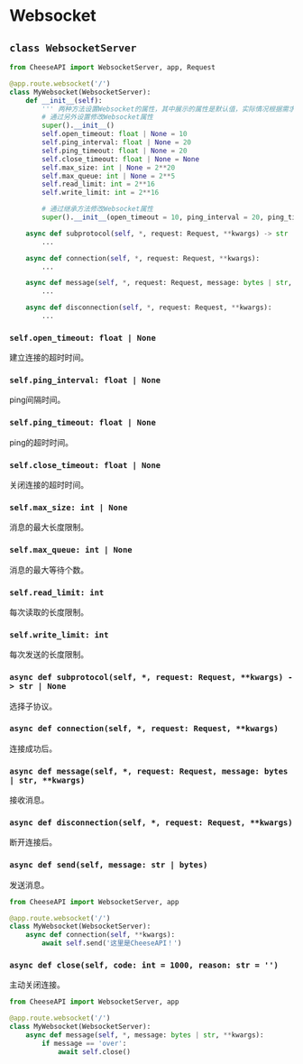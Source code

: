 # **Websocket**

## **`class WebsocketServer`**

```python
from CheeseAPI import WebsocketServer, app, Request

@app.route.websocket('/')
class MyWebsocket(WebsocketServer):
    def __init__(self):
        ''' 两种方法设置Websocket的属性，其中展示的属性是默认值，实际情况根据需求添加即可，不需要修改全部 '''
        # 通过另外设置修改Websocket属性
        super().__init__()
        self.open_timeout: float | None = 10
        self.ping_interval: float | None = 20
        self.ping_timeout: float | None = 20
        self.close_timeout: float | None = None
        self.max_size: int | None = 2**20
        self.max_queue: int | None = 2**5
        self.read_limit: int = 2**16
        self.write_limit: int = 2**16

        # 通过继承方法修改Websocket属性
        super().__init__(open_timeout = 10, ping_interval = 20, ping_timeout = 20, close_timeout = None, max_size = 2**20, max_queue = 2**5, read_limit = 2**16, write_limit = 2**16)

    async def subprotocol(self, *, request: Request, **kwargs) -> str | None:
        ...

    async def connection(self, *, request: Request, **kwargs):
        ...

    async def message(self, *, request: Request, message: bytes | str, **kwargs):
        ...

    async def disconnection(self, *, request: Request, **kwargs):
        ...
```

### **`self.open_timeout: float | None`**

建立连接的超时时间。

### **`self.ping_interval: float | None`**

ping间隔时间。

### **`self.ping_timeout: float | None`**

ping的超时时间。

### **`self.close_timeout: float | None`**

关闭连接的超时时间。

### **`self.max_size: int | None`**

消息的最大长度限制。

### **`self.max_queue: int | None`**

消息的最大等待个数。

### **`self.read_limit: int`**

每次读取的长度限制。

### **`self.write_limit: int`**

每次发送的长度限制。

### **`async def subprotocol(self, *, request: Request, **kwargs) -> str | None`**

选择子协议。

### **`async def connection(self, *, request: Request, **kwargs)`**

连接成功后。

### **`async def message(self, *, request: Request, message: bytes | str, **kwargs)`**

接收消息。

### **`async def disconnection(self, *, request: Request, **kwargs)`**

断开连接后。

### **`async def send(self, message: str | bytes)`**

发送消息。

```python
from CheeseAPI import WebsocketServer, app

@app.route.websocket('/')
class MyWebsocket(WebsocketServer):
    async def connection(self, **kwargs):
        await self.send('这里是CheeseAPI！')
```

### **`async def close(self, code: int = 1000, reason: str = '')`**

主动关闭连接。

```python
from CheeseAPI import WebsocketServer, app

@app.route.websocket('/')
class MyWebsocket(WebsocketServer):
    async def message(self, *, message: bytes | str, **kwargs):
        if message == 'over':
            await self.close()
```
